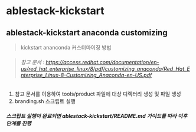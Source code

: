 # ablestack-kickstart

## ablestack-kickstart anaconda customizing


> kickstart ananconda 커스터마이징 방법

> ###### 참고 문서 : https://access.redhat.com/documentation/en-us/red_hat_enterprise_linux/8/pdf/customizing_anaconda/Red_Hat_Enterprise_Linux-8-Customizing_Anaconda-en-US.pdf

1. 참고 문서를 이용하여 tools/product 파일에 대상 디렉터리 생성 및 파일 생성
2. branding.sh 스크립트 실행

##### 스크립트 실행이 완료되면 ablestack-kickstart/README.md 가이드를 따라 이후 단계를 진행
